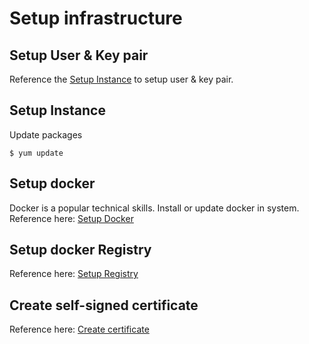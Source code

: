 # Setup infrastructure

## Setup User & Key pair

Reference the [Setup Instance](./setup-instance.md) to setup user & key pair.

## Setup Instance

Update packages

```
$ yum update
```

## Setup docker

Docker is a popular technical skills. Install or update docker in system.
Reference here: [Setup Docker](https://docs.docker.com/install/linux/docker-ce/centos/)

## Setup docker Registry

Reference here: [Setup Registry](https://docs.docker.com/registry/deploying/)

## Create self-signed certificate

Reference here: [Create certificate](https://www.akadia.com/services/ssh_test_certificate.html)
